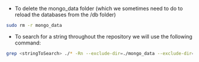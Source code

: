 * To delete the mongo_data folder (which we sometimes need to do to reload the databases from the /db folder)
```bash
sudo rm -r mongo_data
```

* To search for a string throughout the repository we will use the following command:
```bash
grep <stringToSearch> ./* -Rn --exclude-dir=./mongo_data --exclude-dir=./node_modules
```